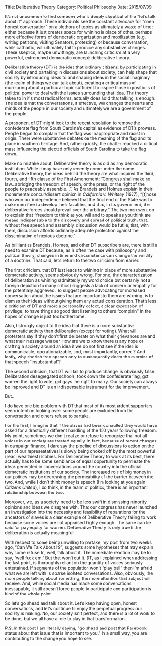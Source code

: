 Title: Deliberative Theory
Category: Political Philosophy
Date: 2015/07/09

It’s not uncommon to find someone who is deeply skeptical of the “let’s talk about it” approach. These individuals see the constant advocacy for “open honest conversation” on a plethora of topics as ultimately a waste of time; either because it just creates space for whining in place of other, perhaps more effective forms of democratic organization and mobilization (e.g. writing petitions, visiting Senators, protesting) or because conversation, while cathartic, will ultimately fail to produce any substantive changes. These skeptics, maybe unwittingly, are launching criticism at a very powerful, entrenched democratic concept: deliberative theory.

Deliberative theory (DT) is the idea that ordinary citizens, by participating in civil society and partaking in discussions about society, can help shape that society by introducing ideas to and shaping ideas in the social imaginary (the realm of things we can talk about), creating a critical mass of murmuring about a particular topic sufficient to inspire those in positions of political power to deal with the issues surrounding that idea. The theory taken to in it's most radical forms, actually does hold that talking is enough. The idea is that the conversations, if effective, will changes the hearts and minds of the people in our society and ultimately we are a government of the people.

A proponent of DT might look to the recent resolution to remove the confederate flag from South Carolina’s capital as evidence of DT’s prowess. People began to complain that the flag was inappropriate and racist in origin. There were substantive debates on the meaning of the flag and its place in southern heritage. And, rather quickly, the chatter reached a critical mass influencing the elected officials of South Carolina to take the flag down.

Make no mistake about, Deliberative theory is as old as any democratic institution. While it may have only recently come under the name Deliberative theory, the ideas behind the theory are what inspired the third, fourth, and fifth clause of the First Amendment: “Congress shall make no law...abridging the freedom of speech, or the press, or the right of the people to peaceably assemble...”. As Brandeis and Holmes explain in their monumental concur/dissent opinion in *California v. Whitney* (1927), “[t]hose who won our independence believed that the final end of the State was to make men free to develop their faculties, and that, in its government, the deliberative forces should prevail over the arbitrary.” The two men went on to explain that “freedom to think as you will and to speak as you think are means indispensable to the discovery and spread of political truth; that, without free speech and assembly, discussion would be futile; that, with them, discussion affords ordinarily adequate protection against the dissemination of noxious doctrine.”

As brilliant as Brandeis, Holmes, and other DT subscribers are, there is still a need to examine DT because, as is often the case with philosophy and political theory, changes in time and circumstance can change the validity of a doctrine. That said, let’s return to the two criticism from earlier.

The first criticism, that DT just leads to whining in place of more substantive democratic activity, seems obviously wrong. For one, the characterization of deliberation as whining (admittedly my word choice but certainly not a foreign depiction to many critics) suggests a lack of concern or empathy for the potentially aggrieved. To suggest people advocating for increased conversation about the issues that are important to them are whining, is to dismiss their ideas without giving them any actual consideration. That’s less a criticism of DT and more a personality defect; a clear expression of privilege: to have things so good that listening to others “complain” in the hopes of change is just too bothersome. 

Also, I strongly object to the idea that there is a more substantive democratic activity than deliberation (except for voting). What will protesters say if they don’t first deliberate on what their grievances are and what their message will be? How are we to know there is any hope of crafting a society around an idea if we do not first see if the idea is communicable, operationalizable, and, most importantly, correct? And lastly, why cherish free speech only to subsequently deem the exercise of that speech “insubstantial”?

The second criticism, that DT will fail to produce change, is obviously false. Deliberation desegregated schools, took down the confederate flag, got women the right to vote, got gays the right to marry. Our society can always be improved and DT is an indispensable instrument for the improvement.

But…

I do have one big problem with DT that most of its most ardent supporters seem intent on looking over: some people are excluded from the conversation and others refuse to partake.

For the first, I imagine that if the slaves had been consulted they would have asked for a drastically different handling of the 150 years following freedom. My point, sometimes we don’t realize or refuse to recognize that not all voices in our society are treated equally. In fact, because of recent changes in campaign finance, I dare say the pipeline of discussions to action on the part of our representatives is slowly being choked off by the most powerful (read: wealthiest) lobbies. For Deliberative Theory to work at its best, there actually has to be some semblance of equal opportunity to permeate the ideas generated in conversations around the country into the official democratic institutions of our society. The increased role of big money in our politics may be decreasing the permeability of the barrier between the two. And, while I don’t think money is speech (I’m looking at you again *Citizens United*), I do think, in the realm of politics, there is an important relationship between the two.

Moreover, we, as a society, need to be less swift in dismissing minority opinions and ideas we disagree with. That our congress has never launched an investigation into the necessity and feasibility of reparations for the ancestors of slaves is a clear example of Deliberative Theory failing to work because some voices are not appraised highly enough. The same can be said for pay equity for women. Deliberative Theory is only true if the deliberation is actually meaningful. 

With respect to some being unwilling to partake, my post from two weeks ago, “Can We Talk About It?”, suggests some hypotheses that may explain why some refuse to, well, talk about it. The immediate reaction may be to say, “well fuck em.” But that won’t cut it. DT, as I explained when addressing the last point, is thoroughly reliant on the quantity of voices seriously entertained. If segments of the population won’t “play ball” then I’m afraid what we are left with is sparse isolated conversations. Also, obviously, the more people talking about something, the more attention that subject will receive. And, while social media has made some conversations inescapable, it still doesn’t force people to participate and participation is kind of the whole point.

So let’s go ahead and talk about it. Let’s keep having open, honest conversations, and let’s continue to enjoy the perpetual progress our society is making. No, our society isn’t perfect, and there is a lot of work to be done, but we all have a role to play in that transformation.

P.S. In this post I am literally saying, "go ahead and post that Facebook status about that issue that is important to you." In a small way, you are contributing to the change you hope to see.

